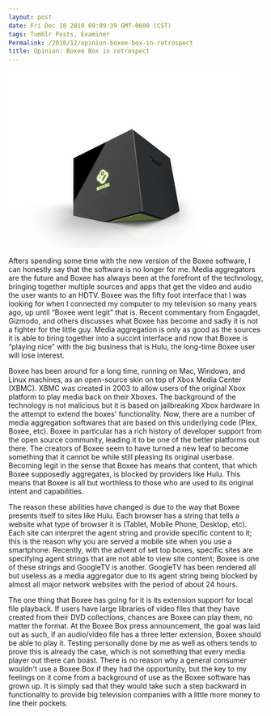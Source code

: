 ```yaml
---
layout: post
date: Fri Dec 10 2010 09:09:39 GMT-0600 (CST)
tags: Tumblr Posts, Examiner
Permalink: /2010/12/opinion-boxee-box-in-retrospect
title: Opinion: Boxee Box in retrospect
---
```


![The Boxee box is fitting, looking as though it is sinking backward into oblivion.][image-1]

Afters spending some time with the new version of the Boxee software, I can honestly say that the software is no longer for me. Media aggregators are the future and Boxee has always been at the forefront of the technology, bringing together multiple sources and apps that get the video and audio the user wants to an HDTV. Boxee was the fifty foot interface that I was looking for when I connected my computer to my television so many years ago, up until “Boxee went legit” that is. Recent commentary from Engagdet, Gizmodo, and others discusses what Boxee has become and sadly it is not a fighter for the little guy. Media aggregation is only as good as the sources it is able to bring together into a succint interface and now that Boxee is “playing nice” with the big business that is Hulu, the long-time Boxee user will lose interest.

Boxee has been around for a long time, running on Mac, Windows, and Linux machines, as an open-source skin on top of Xbox Media Center (XBMC). XBMC was created in 2003 to allow users of the original Xbox platform to play media back on their Xboxes. The background of the technology is not malicious but it is based on jailbreaking Xbox hardware in the attempt to extend the boxes' functionality. Now, there are a number of media aggregation softwares that are based on this underlying code (Plex, Boxee, etc). Boxee in particular has a rich history of developer support from the open source community, leading it to be one of the better platforms out there. The creators of Boxee seem to have turned a new leaf to become something that it cannot be while still pleasing its original userbase. Becoming legit in the sense that Boxee has means that content, that which Boxee supposedly aggregates, is blocked by providers like Hulu. This means that Boxee is all but worthless to those who are used to its original intent and capabilities.

The reason these abilities have changed is due to the way that Boxee presents itself to sites like Hulu. Each browser has a string that tells a website what type of browser it is (Tablet, Mobile Phone, Desktop, etc). Each site can interpret the agent string and provide specific content to it; this is the reason why you are served a mobile site when you use a smartphone. Recently, with the advent of set top boxes, specific sites are specifying agent strings that are not able to view site content; Boxee is one of these strings and GoogleTV is another. GoogleTV has been rendered all but useless as a media aggregator due to its agent string being blocked by almost all major network websites with the period of about 24 hours.

The one thing that Boxee has going for it is its extension support for local file playback. If users have large libraries of video files that they have created from their DVD collections, chances are Boxee can play them, no matter the format. At the Boxee Box press announcement, the goal was laid out as such, if an audio/video file has a three letter extension, Boxee should be able to play it. Testing personally done by me as well as others tends to prove this is already the case, which is not something that every media player out there can boast. There is no reason why a general consumer wouldn't use a Boxee Box if they had the opportunity, but the key to my feelings on it come from a background of use as the Boxee software has grown up. It is simply sad that they would take such a step backward in functionality to provide big television companies with a little more money to line their pockets.

[image-1]:	/public/assets/examiner/80e3eab8c0b6761fc44400b1e502ff81.jpg
